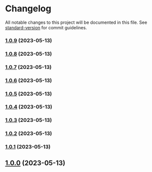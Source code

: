 # Changelog

All notable changes to this project will be documented in this file. See [standard-version](https://github.com/conventional-changelog/standard-version) for commit guidelines.

### [1.0.9](https://github.com/neko2891/demo-project-for-conventional-changelog/compare/v1.0.8...v1.0.9) (2023-05-13)

### [1.0.8](https://github.com/neko2891/demo-project-for-conventional-changelog/compare/v1.0.7...v1.0.8) (2023-05-13)

### [1.0.7](https://github.com/neko2891/demo-project-for-conventional-changelog/compare/v1.0.6...v1.0.7) (2023-05-13)

### [1.0.6](https://github.com/neko2891/demo-project-for-conventional-changelog/compare/v1.0.5...v1.0.6) (2023-05-13)

### [1.0.5](https://github.com/neko2891/demo-project-for-conventional-changelog/compare/v1.0.4...v1.0.5) (2023-05-13)

### [1.0.4](https://github.com/neko2891/demo-project-for-conventional-changelog/compare/v1.0.3...v1.0.4) (2023-05-13)

### [1.0.3](https://github.com/neko2891/demo-project-for-conventional-changelog/compare/v1.0.2...v1.0.3) (2023-05-13)

### [1.0.2](https://github.com/neko2891/demo-project-for-conventional-changelog/compare/v1.0.1...v1.0.2) (2023-05-13)

### [1.0.1](https://github.com/neko2891/demo-project-for-conventional-changelog/compare/v1.0.0...v1.0.1) (2023-05-13)

## [1.0.0](https://github.com/neko2891/demo-project-for-conventional-changelog/compare/v1.0.10...v1.0.0) (2023-05-13)
